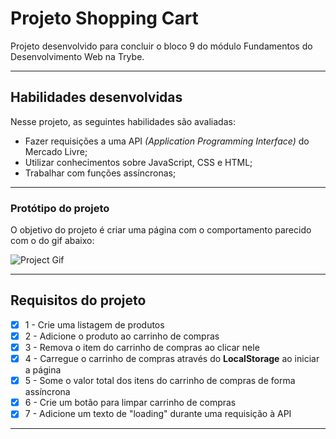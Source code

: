 # Projeto Shopping Cart

Projeto desenvolvido para concluir o bloco 9 do módulo Fundamentos do Desenvolvimento Web na Trybe.

---

## Habilidades desenvolvidas

Nesse projeto, as seguintes habilidades são avaliadas:

* Fazer requisições a uma API *(Application Programming Interface)* do Mercado Livre;
* Utilizar conhecimentos sobre JavaScript, CSS e HTML;
* Trabalhar com funções assíncronas;

---

### Protótipo do projeto

O objetivo do projeto é criar uma página com o comportamento parecido com o do gif abaixo:

![Project Gif](./out.gif)

---

## Requisitos do projeto

- [x]  1 - Crie uma listagem de produtos
- [x]  2 - Adicione o produto ao carrinho de compras
- [x]  3 - Remova o item do carrinho de compras ao clicar nele
- [x]  4 - Carregue o carrinho de compras através do **LocalStorage** ao iniciar a página
- [x]  5 - Some o valor total dos itens do carrinho de compras de forma assíncrona
- [x]  6 - Crie um botão para limpar carrinho de compras
- [x]  7 - Adicione um texto de "loading" durante uma requisição à API

---
